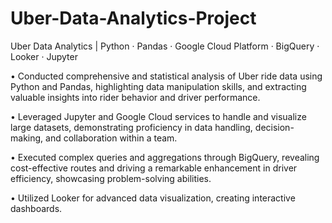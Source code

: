 # Uber-Data-Analytics-Project

Uber Data Analytics | Python · Pandas · Google Cloud Platform · BigQuery · Looker · Jupyter

• Conducted comprehensive and statistical analysis of Uber ride data using Python and Pandas, highlighting data 
manipulation skills, and extracting valuable insights into rider behavior and driver performance.

• Leveraged Jupyter and Google Cloud services to handle and visualize large datasets, demonstrating proficiency in data 
handling, decision-making, and collaboration within a team.

• Executed complex queries and aggregations through BigQuery, revealing cost-effective routes and driving a remarkable 
enhancement in driver efficiency, showcasing problem-solving abilities.

• Utilized Looker for advanced data visualization, creating interactive dashboards.
